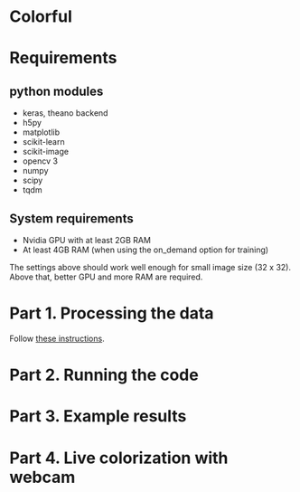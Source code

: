 # Colorful

# Requirements

## python modules

- keras, theano backend
- h5py
- matplotlib
- scikit-learn
- scikit-image
- opencv 3
- numpy
- scipy
- tqdm

## System requirements

- Nvidia GPU with at least 2GB RAM
- At least 4GB RAM (when using the on_demand option for training)

The settings above should work well enough for small image size (32 x 32).
Above that, better GPU and more RAM are required.

# Part 1. Processing the data

Follow [these instructions](https://github.com/tdeboissiere/DeepLearningImplementations/tree/master/Colorful/src/data).

# Part 2. Running the code

# Part 3. Example results

# Part 4. Live colorization with webcam